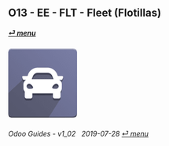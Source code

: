 ## O13 - EE - FLT - Fleet (Flotillas)
#### [_&#x23CE; menu_](/en-us/o13/ee/en-us-o13-ee-guides_menu.md)  
### ![flt](/doc/img/fleet.png)
	
###### Odoo Guides - v1_02 &nbsp; 2019-07-28  [_&#x23CE; menu_](/en-us/o13/ee/en-us-o13-ee-guides_menu.md)  
